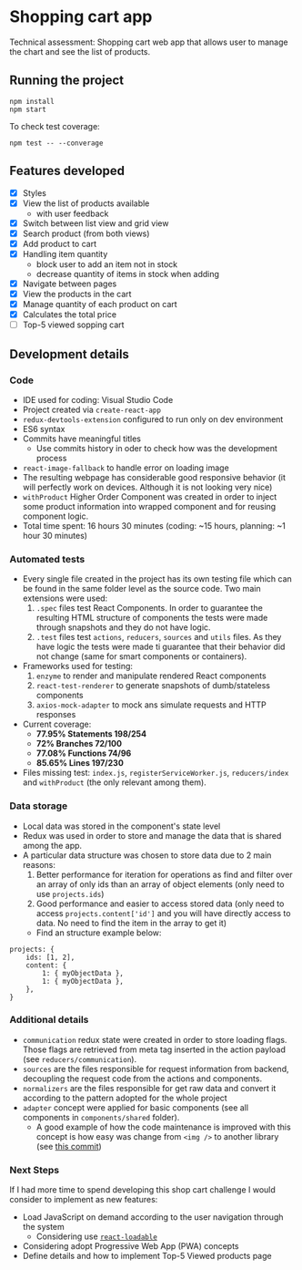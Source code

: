 # Shopping cart app
Technical assessment: Shopping cart web app that allows user to manage the chart and see the list of products.

## Running the project
```
npm install
npm start
```

To check test coverage:
```
npm test -- --converage
```

## Features developed
- [X] Styles
- [X] View the list of products available
	- with user feedback
- [X] Switch between list view and grid view
- [X] Search product (from both views)
- [X] Add product to cart
- [X] Handling item quantity
	- block user to add an item not in stock
	- decrease quantity of items in stock when adding
- [X] Navigate between pages
- [X] View the products in the cart
- [X] Manage quantity of each product on cart
- [X] Calculates the total price
- [  ] Top-5 viewed sopping cart

## Development details
### Code
- IDE used for coding: Visual Studio Code
- Project created via `create-react-app`
- `redux-devtools-extension` configured to run only on dev environment
- ES6 syntax
- Commits have meaningful titles
	- Use commits history in oder to check how was the development process
- `react-image-fallback` to handle error on loading image
- The resulting webpage has considerable good responsive behavior (it will perfectly work on devices. Although it is not looking very nice)
- `withProduct` Higher Order Component was created in order to inject some product information into wrapped component and for reusing component logic.
- Total time spent: 16 hours 30 minutes (coding: ~15 hours, planning: ~1 hour 30 minutes)

### Automated tests
- Every single file created in the project has its own testing file which can be found in the same folder level as the source code. Two main extensions were used:
	1.  `.spec` files test React Components. In order to guarantee the resulting HTML structure of components the tests were made through snapshots and they do not have logic.
	2.  `.test` files test `actions`, `reducers`, `sources` and `utils` files. As they have logic the tests were made ti guarantee that their behavior did not change  (same for smart components or containers).
- Frameworks used for testing:
	1. `enzyme` to render and manipulate rendered React components
	2. `react-test-renderer` to generate snapshots of dumb/stateless components
	3. `axios-mock-adapter` to mock ans simulate requests and HTTP responses
- Current coverage:
	- **77.95% Statements 198/254**
	- **72% Branches 72/100**
	- **77.08% Functions 74/96**
	- **85.65% Lines 197/230**
- Files missing test: `index.js`, `registerServiceWorker.js`, `reducers/index` and `withProduct` (the only relevant among them).


### Data storage
- Local data was stored in the component's state level
- Redux was used in order to store and manage the data that is shared among the app.
- A particular data structure was chosen to store data due to 2 main reasons:
	1. Better performance for iteration for operations as find and filter over an array of only ids than an array of object elements (only need to use `projects.ids`)
	2. Good performance and easier to access stored data (only need to access `projects.content['id']` and you will have directly access to data. No need to find the item in the array to get it)
	- Find an structure example below:
```
projects: {
	ids: [1, 2],
	content: {
		1: { myObjectData },
		1: { myObjectData },
	},
}
```

### Additional details
- `communication` redux state were created in order to store loading flags. Those flags are retrieved from meta tag inserted in the action payload (see `reducers/communication`).
- `sources` are the files responsible for request information from backend, decoupling the request code from the actions and components.
- `normalizers` are the files responsible for get raw data and convert it according to the pattern adopted for the whole project
- `adapter` concept were applied for basic components (see all components in `components/shared` folder).
	- A good example of how the code maintenance is improved with this concept is how easy was change from `<img />` to another library (see [this commit](https://github.com/renerbaffa/shoping-cart-app/commit/99bd51de67ce2bc41c7e87cc7ddc68feea4fe5d7))

### Next Steps
If I had more time to spend developing this shop cart challenge I would consider to implement as new features:
- Load JavaScript on demand according to the user navigation through the system
	- Considering use [`react-loadable`](https://github.com/thejameskyle/react-loadable)
- Considering adopt Progressive Web App (PWA) concepts
- Define details and how to implement Top-5 Viewed products page